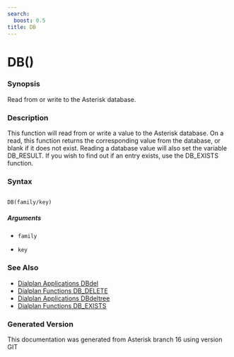 ```yaml
---
search:
  boost: 0.5
title: DB
---
```


# DB()

### Synopsis

Read from or write to the Asterisk database.

### Description

This function will read from or write a value to the Asterisk database. On a read, this function returns the corresponding value from the database, or blank if it does not exist. Reading a database value will also set the variable DB\_RESULT. If you wish to find out if an entry exists, use the DB\_EXISTS function.<br>


### Syntax


```

DB(family/key)
```
##### Arguments


* `family`

* `key`

### See Also

* [Dialplan Applications DBdel](/Asterisk_16_Documentation/API_Documentation/Dialplan_Applications/DBdel)
* [Dialplan Functions DB_DELETE](/Asterisk_16_Documentation/API_Documentation/Dialplan_Functions/DB_DELETE)
* [Dialplan Applications DBdeltree](/Asterisk_16_Documentation/API_Documentation/Dialplan_Applications/DBdeltree)
* [Dialplan Functions DB_EXISTS](/Asterisk_16_Documentation/API_Documentation/Dialplan_Functions/DB_EXISTS)


### Generated Version

This documentation was generated from Asterisk branch 16 using version GIT 